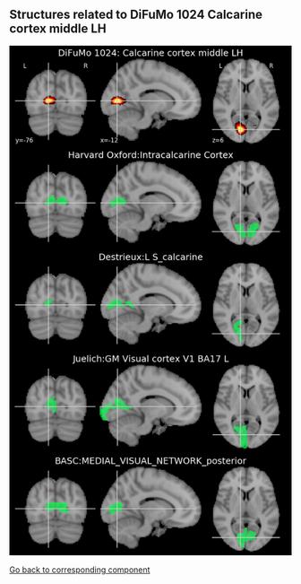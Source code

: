 


## Structures related to DiFuMo 1024 Calcarine cortex middle LH

![466](466.jpg "Structures related to DiFuMo 1024 Calcarine cortex middle LH")

[Go back to corresponding component](https://parietal-inria.github.io/DiFuMo/1024/html/466.html)